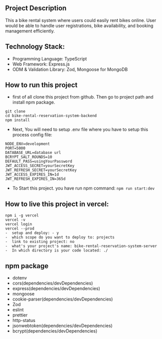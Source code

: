 
## Project Description
This a bike rental system where users could easily rent bikes online. User would be able to handle user registrations, bike availability, and booking management efficiently.

## Technology Stack:
- Programming Language: TypeScript
- Web Framework: Express.js
- ODM & Validation Library: Zod, Mongoose for MongoDB

## How to run this project

- first of all clone this project from github. Then go to project path and install npm package.

```
git clone 
cd bike-rental-reservation-system-backend
npm install
```

- Next, You will need to setup .env file where you have to setup this process config file: 

```
NODE_ENV=development 
PORT=5000
DATABASE_URL=database url
BCRYPT_SALT_ROUNDS=10
DEFAULT_PASS=usingYourPassword
JWT_ACCESS_SECRET=yourSecretKey
JWT_REFRESH_SECRET=yourSecretKey
JWT_ACCESS_EXPIRES_IN=1d
JWT_REFRESH_EXPIRES_IN=365d
```


- To Start this project. you have run npm command: `npm run start:dev`

## How to live this project in vercel:
```
npm i -g vercel
vercel -v
vercel login
vercel --prod
-  setup and deploy: - y
-  which scope do you want to deploy to: projects
-  link to existing project: no
-  what's your project's name: bike-rental-reservation-system-server
-  In which directory is your code located: ./
```

## npm package
- dotenv
- cors(dependencies/devDependencies)
- express(dependencies/devDependencies)
- mongoose
- cookie-parser(dependencies/devDependencies)
- Zod
- eslint
- prettier
- http-status
- jsonwebtoken(dependencies/devDependencies)
- bcrypt(dependencies/devDependencies)